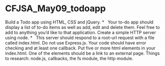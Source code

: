 # CFJSA_May09_todoapp
Build a Todo app using HTML, CSS and jQuery. *   Your to-do app should display a list of to-do items as well as add, edit and delete them. Feel free to add to anything you’d like to that application.  Create a simple HTTP server using node. *   This server should respond to a root-url request with a file called index.html. Do not use Express.js. Your code should have error checking and at least one callback. Put five or more html elements in your index.html. One of the elements should be a link to an external page. Things to research: node.js, callbacks, the fs module, the http module.

